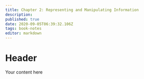 ```yaml
---
title: Chapter 2: Representing and Manipulating Information
description: 
published: true
date: 2020-09-05T06:39:32.106Z
tags: book-notes
editor: markdown
---
```


# Header
Your content here